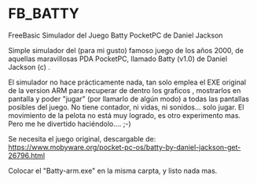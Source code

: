 # FB_BATTY
FreeBasic Simulador del Juego Batty PocketPC de Daniel Jackson

Simple simulador del (para mi gusto) famoso juego de los años 2000, de aquellas maravillosas PDA PocketPC, llamado Batty (v1.0) de Daniel Jackson (c) .

El simulador no hace prácticamente nada, tan solo emplea el EXE original de la version ARM para recuperar de dentro los graficos , mostrarlos en pantalla y poder "jugar" (por llamarlo de algún modo) a todas las pantallas posibles del juego.
No tiene contador, ni vidas, ni sonidos... solo jugar.
El movimiento de la pelota no está muy logrado, es otro experimento mas. Pero me he divertido haciéndolo.... ;-) 

Se necesita el juego original, descargable de:
https://www.mobyware.org/pocket-pc-os/batty-by-daniel-jackson-get-26796.html

Colocar el "Batty-arm.exe" en la misma carpta, y listo nada mas.
